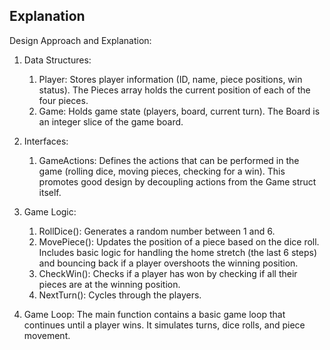 Explanation
-----------

Design Approach and Explanation:

1. Data Structures:

   1. Player: Stores player information (ID, name, piece positions, win status). The Pieces array holds the current position of each of the four pieces.
   2. Game: Holds game state (players, board, current turn). The Board is an integer slice of the game board.

2. Interfaces:
   1. GameActions: Defines the actions that can be performed in the game (rolling dice, moving pieces, checking for a win). This promotes good design by decoupling actions from the Game struct itself.

3. Game Logic:
   1. RollDice(): Generates a random number between 1 and 6.
   2. MovePiece(): Updates the position of a piece based on the dice roll. Includes basic logic for handling the home stretch (the last 6 steps) and bouncing back if a player overshoots the winning position.
   3. CheckWin(): Checks if a player has won by checking if all their pieces are at the winning position.
   4. NextTurn(): Cycles through the players.
   
4. Game Loop:
   The main function contains a basic game loop that continues until a player wins. It simulates turns, dice rolls, and piece movement.
